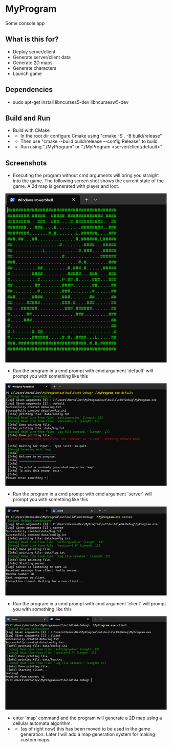 [game]: https://github.com/kadeska/MyProgram/blob/main/images/DefaultRunNoArgs.png "game"
[default]: https://github.com/kadeska/MyProgram/blob/main/images/defaultArgument.png "default"
[server]: https://github.com/kadeska/MyProgram/blob/main/images/server.png "server"
[client]: https://github.com/kadeska/MyProgram/blob/main/images/client.png "client"



# MyProgram
Some console app


## What is this for?
* Deploy server/client
* Generate server/client data
* Generate 2D maps
* Generate characters
* Launch game

## Dependencies 
* sudo apt-get install libncurses5-dev libncursesw5-dev

## Build and Run
* Build with CMake
* * In the root dir configure Cmake using "cmake -S . -B build/release"
* * Then use "cmake --build build/release --config Release" to build
* * Run using "./MyProgram" or "./MyProgram <server/client/default>"


## Screenshots
* Executing the program without cmd arguments will bring you straight into the game. The following screen shot shows the current state of the game. A 2d map is generated with player and loot.

![alt text][game]

* Run the program in a cmd prompt with cmd argument 'default' will prompt you with something like this

![alt text][default]

* Run the program in a cmd prompt with cmd argument 'server' will prompt you with something like this

![alt text][server]

* Run the program in a cmd prompt with cmd argument 'client' will prompt you with something like this

![alt text][client]

* enter 'map' command and the program will generate a 2D map using a cellular automata algorithm.
* * (as of right now) this has been moved to be used in the game generation. Later I will add a map generation system for making custom maps.

